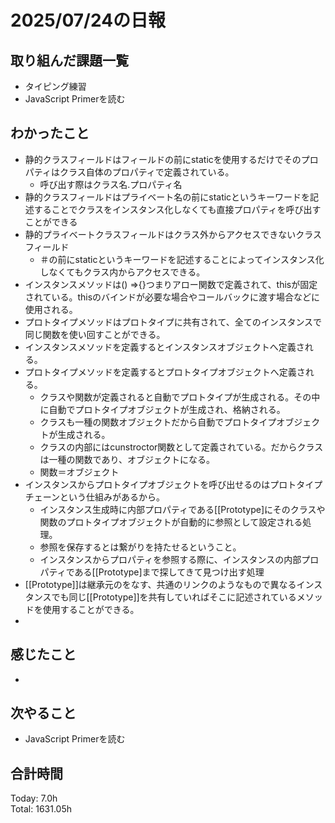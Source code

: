 # 2025/07/24の日報
## 取り組んだ課題一覧
* タイピング練習
* JavaScript Primerを読む
## わかったこと 
* 静的クラスフィールドはフィールドの前にstaticを使用するだけでそのプロパティはクラス自体のプロパティで定義されている。
  * 呼び出す際はクラス名.プロパティ名
* 静的クラスフィールドはプライベート名の前にstaticというキーワードを記述することでクラスをインスタンス化しなくても直接プロパティを呼び出すことができる
* 静的プライベートクラスフィールドはクラス外からアクセスできないクラスフィールド
  * ＃の前にstaticというキーワードを記述することによってインスタンス化しなくてもクラス内からアクセスできる。
* インスタンスメソッドは() =>{}つまりアロー関数で定義されて、thisが固定されている。thisのバインドが必要な場合やコールバックに渡す場合などに使用される。
* プロトタイプメソッドはプロトタイプに共有されて、全てのインスタンスで同じ関数を使い回すことができる。
* インスタンスメソッドを定義するとインスタンスオブジェクトへ定義される。
* プロトタイプメソッドを定義するとプロトタイプオブジェクトへ定義される。
  * クラスや関数が定義されると自動でプロトタイプが生成される。その中に自動でプロトタイプオブジェクトが生成され、格納される。
  * クラスも一種の関数オブジェクトだから自動でプロトタイプオブジェクトが生成される。
  * クラスの内部にはcunstroctor関数として定義されている。だからクラスは一種の関数であり、オブジェクトになる。
  * 関数＝オブジェクト
* インスタンスからプロトタイプオブジェクトを呼び出せるのはプロトタイプチェーンという仕組みがあるから。
  * インスタンス生成時に内部プロパティである[[Prototype]にそのクラスや関数のプロトタイプオブジェクトが自動的に参照として設定される処理。
  * 参照を保存するとは繋がりを持たせるということ。
  * インスタンスからプロパティを参照する際に、インスタンスの内部プロパティである[[Prototype]まで探してきて見つけ出す処理
* [[Prototype]]は継承元のをなす、共通のリンクのようなもので異なるインスタンスでも同じ[[Prototype]]を共有していればそこに記述されているメソッドを使用することができる。
* 
## 感じたこと
* 
## 次やること
* JavaScript Primerを読む
##  合計時間 
Today: 7.0h<br>
Total: 1631.05h
